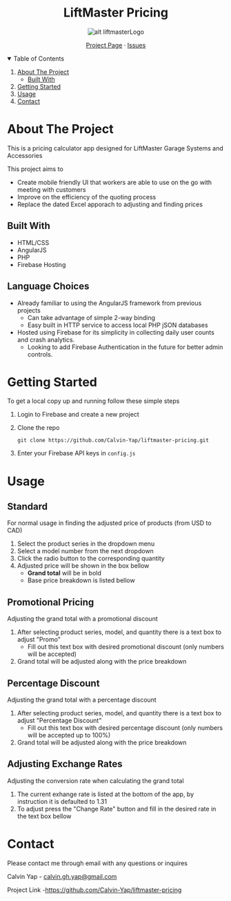 <h1 align="center" style="border-bottom:none">LiftMaster Pricing</h1>

<div style="text-align:center">

![alt liftmasterLogo](https://liftmaster-3d0d7.web.app/Title.png)

[Project Page](https://liftmaster-3d0d7.web.app/) · [Issues](https://github.com/Calvin-Yap/liftmaster-pricing/issues)
</div>

<details open>
<summary>Table of Contents</summary>

1. [About The Project](#about-the-project)
    - [Built With](#built-with)
1. [Getting Started](#getting-started)
1. [Usage](#usage)
1. [Contact](#contact)

</details>

# About The Project

This is a pricing calculator app designed for LiftMaster Garage Systems and Accessories

This project aims to

- Create mobile friendly UI that workers are able to use on the go with meeting with customers
- Improve on the efficiency of the quoting process
- Replace the dated Excel apporach to adjusting and finding prices


## Built With

- HTML/CSS
- AngularJS
- PHP
- Firebase Hosting

## Language Choices

- Already familiar to using the AngularJS framework from previous projects
    - Can take advantage of simple 2-way binding
    - Easy built in HTTP service to access local PHP jSON databases
- Hosted using Firebase for its simplicity in collecting daily user counts and crash analytics.
    - Looking to add Firebase Authentication in the future for better admin controls.

# Getting Started

To get a local copy up and running follow these simple steps

1. Login to Firebase and create a new project
1. Clone the repo

    ```text
    git clone https://github.com/Calvin-Yap/liftmaster-pricing.git
    ```

1. Enter your Firebase API keys in `config.js`

# Usage

## Standard

For normal usage in finding the adjusted price of products (from USD to CAD)

1. Select the product series in the dropdown menu
1. Select a model number from the next dropdown
1. Click the radio button to the corresponding quantity
1. Adjusted price will be shown in the box bellow
    - **Grand total** will be in bold
    - Base price breakdown is listed bellow 

## Promotional Pricing

Adjusting the grand total with a promotional discount

1. After selecting product series, model, and quantity there is a text box to adjust "Promo"
    - Fill out this text box with desired promotional discount (only numbers will be accepted)
1. Grand total will be adjusted along with the price breakdown

## Percentage Discount

Adjusting the grand total with a percentage discount

1. After selecting product series, model, and quantity there is a text box to adjust "Percentage Discount"
    - Fill out this text box with desired percentage discount (only numbers will be accepted up to 100%)
1. Grand total will be adjusted along with the price breakdown

## Adjusting Exchange Rates

Adjusting the conversion rate when calculating the grand total

1. The current exhange rate is listed at the bottom of the app, by instruction it is defaulted to 1.31
1. To adjust press the "Change Rate" button and fill in the desired rate in the text box bellow

# Contact

Please contact me through email with any questions or inquires

Calvin Yap - calvin.gh.yap@gmail.com

Project Link -https://github.com/Calvin-Yap/liftmaster-pricing
